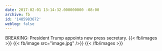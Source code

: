 ```yaml
---
date: 2017-02-01 13:14:32.000000000 -08:00
archive: fb
id: '1485983672'
weblog: false
---
```


BREAKING: President Trump appoints new press secretary.
{{< fb/images >}}
{{< fb/image src="image.jpg" />}}
{{< /fb/images >}}
